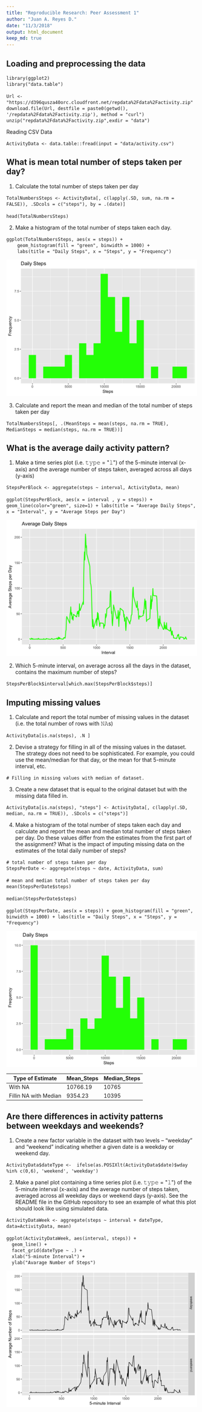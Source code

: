 ```yaml
---
title: "Reproducible Research: Peer Assessment 1"
author: "Juan A. Reyes D."
date: "11/3/2018"
output: html_document
keep_md: true
---
```


## Loading and preprocessing the data

```{r}
library(ggplot2)
library("data.table")

Url <- "https://d396qusza40orc.cloudfront.net/repdata%2Fdata%2Factivity.zip"
download.file(Url, destfile = paste0(getwd(), '/repdata%2Fdata%2Factivity.zip'), method = "curl")
unzip("repdata%2Fdata%2Factivity.zip",exdir = "data")
```

Reading CSV Data 

```{r}
ActivityData <- data.table::fread(input = "data/activity.csv")
```

## What is mean total number of steps taken per day?

1. Calculate the total number of steps taken per day

```{r}
TotalNumbersSteps <- ActivityData[, c(lapply(.SD, sum, na.rm = FALSE)), .SDcols = c("steps"), by = .(date)] 

head(TotalNumbersSteps)
```

2. Make a histogram of the total number of steps taken each day. 

```{r}
ggplot(TotalNumbersSteps, aes(x = steps)) +
    geom_histogram(fill = "green", binwidth = 1000) +
    labs(title = "Daily Steps", x = "Steps", y = "Frequency")
```
![plot of chunk unnamed-chunk-4-1](/unnamed-chunk-4-1.png)

3. Calculate and report the mean and median of the total number of steps taken per day
```{r}
TotalNumbersSteps[, .(MeanSteps = mean(steps, na.rm = TRUE), MedianSteps = median(steps, na.rm = TRUE))]
```

## What is the average daily activity pattern?

1. Make a time series plot (i.e. 𝚝𝚢𝚙𝚎 = "𝚕") of the 5-minute interval (x-axis) and the average number of steps taken, averaged across all days (y-axis)

```{r}
StepsPerBlock <- aggregate(steps ~ interval, ActivityData, mean)

ggplot(StepsPerBlock, aes(x = interval , y = steps)) + geom_line(color="green", size=1) + labs(title = "Average Daily Steps", x = "Interval", y = "Average Steps per Day")
```
![plot of chunk unnamed-chunk-6-1](/unnamed-chunk-6-1.png) 

2. Which 5-minute interval, on average across all the days in the dataset, contains the maximum number of steps?

```{r}
StepsPerBlock$interval[which.max(StepsPerBlock$steps)] 
```


## Imputing missing values

1. Calculate and report the total number of missing values in the dataset (i.e. the total number of rows with 𝙽𝙰s)

```{r}
ActivityData[is.na(steps), .N ]
```

2. Devise a strategy for filling in all of the missing values in the dataset. The strategy does not need to be sophisticated. For example, you could use the mean/median for that day, or the mean for that 5-minute interval, etc.

```{r}
# Filling in missing values with median of dataset. 
```

3. Create a new dataset that is equal to the original dataset but with the missing data filled in.

```{r}
ActivityData[is.na(steps), "steps"] <- ActivityData[, c(lapply(.SD, median, na.rm = TRUE)), .SDcols = c("steps")]  
```

4. Make a histogram of the total number of steps taken each day and calculate and report the mean and median total number of steps taken per day. Do these values differ from the estimates from the first part of the assignment? What is the impact of imputing missing data on the estimates of the total daily number of steps?

```{r}
# total number of steps taken per day
StepsPerDate <- aggregate(steps ~ date, ActivityData, sum) 

# mean and median total number of steps taken per day
mean(StepsPerDate$steps)

median(StepsPerDate$steps)

ggplot(StepsPerDate, aes(x = steps)) + geom_histogram(fill = "green", binwidth = 1000) + labs(title = "Daily Steps", x = "Steps", y = "Frequency")
```

![plot of chunk unnamed-chunk-11-1](/unnamed-chunk-11-1.png) 

Type of Estimate | Mean_Steps | Median_Steps
--- | --- | ---
With NA               |10766.19 | 10765
Fillin NA with Median | 9354.23 | 10395

## Are there differences in activity patterns between weekdays and weekends?

1. Create a new factor variable in the dataset with two levels – “weekday” and “weekend” indicating whether a given date is a weekday or weekend day.

```{r}
ActivityData$dateType <-  ifelse(as.POSIXlt(ActivityData$date)$wday %in% c(0,6), 'weekend', 'weekday')
```

2. Make a panel plot containing a time series plot (i.e. 𝚝𝚢𝚙𝚎 = "𝚕") of the 5-minute interval (x-axis) and the average number of steps taken, averaged across all weekday days or weekend days (y-axis). See the README file in the GitHub repository to see an example of what this plot should look like using simulated data.

```{r}
ActivityDataWeek <- aggregate(steps ~ interval + dateType, data=ActivityData, mean) 

ggplot(ActivityDataWeek, aes(interval, steps)) + 
  geom_line() + 
  facet_grid(dateType ~ .) +
  xlab("5-minute Interval") + 
  ylab("Avarage Number of Steps")
```

![plot of chunk unnamed-chunk-13-1](/unnamed-chunk-13-1.png) 
